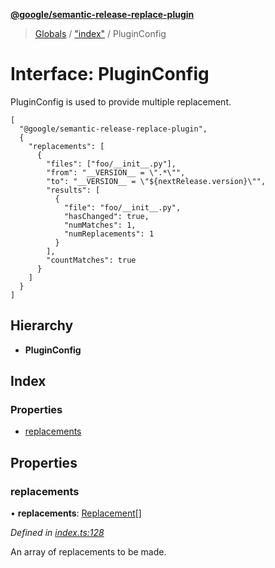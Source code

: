 **[@google/semantic-release-replace-plugin](../README.md)**

> [Globals](../README.md) / ["index"](../modules/_index_.md) / PluginConfig

# Interface: PluginConfig

PluginConfig is used to provide multiple replacement.

```
[
  "@google/semantic-release-replace-plugin",
  {
    "replacements": [
      {
        "files": ["foo/__init__.py"],
        "from": "__VERSION__ = \".*\"",
        "to": "__VERSION__ = \"${nextRelease.version}\"",
        "results": [
          {
            "file": "foo/__init__.py",
            "hasChanged": true,
            "numMatches": 1,
            "numReplacements": 1
          }
        ],
        "countMatches": true
      }
    ]
  }
]
```

## Hierarchy

* **PluginConfig**

## Index

### Properties

* [replacements](_index_.pluginconfig.md#replacements)

## Properties

### replacements

•  **replacements**: [Replacement](_index_.replacement.md)[]

*Defined in [index.ts:128](https://github.com/google/semantic-release-replace-plugin/blob/f749696/src/index.ts#L128)*

An array of replacements to be made.
